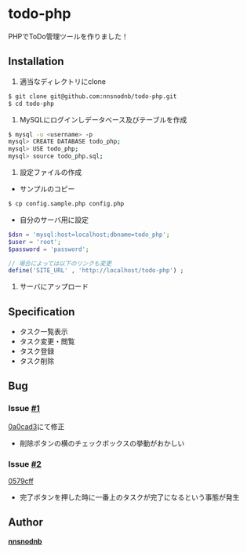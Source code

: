 # todo-php
PHPでToDo管理ツールを作りました！

## Installation

1. 適当なディレクトリにclone

  ```bash
  $ git clone git@github.com:nnsnodnb/todo-php.git
  $ cd todo-php
  ```

1. MySQLにログインしデータベース及びテーブルを作成

  ```bash
  $ mysql -u <username> -p
  mysql> CREATE DATABASE todo_php;
  mysql> USE todo_php;
  mysql> source todo_php.sql;
  ```

1. 設定ファイルの作成

 - サンプルのコピー

  ```bash
  $ cp config.sample.php config.php
  ```
 - 自分のサーバ用に設定

  ```php
  $dsn = 'mysql:host=localhost;dbname=todo_php';
  $user = 'root';
  $password = 'password';

  // 場合によっては以下のリンクも変更
  define('SITE_URL' , 'http://localhost/todo-php') ;
  ```

1. サーバにアップロード

## Specification

 - タスク一覧表示
 - タスク変更・閲覧
 - タスク登録
 - タスク削除

## Bug

### Issue [#1](https://github.com/nnsnodnb/todo-php/issues/1)

[0a0cad3](https://github.com/nnsnodnb/todo-php/commit/0a0cad383eb0f9b5aed25cb3f7278b61349ef96e)にて修正

- 削除ボタンの横のチェックボックスの挙動がおかしい

### Issue [#2](https://github.com/nnsnodnb/todo-php/issues/2)

[0579cff](https://github.com/nnsnodnb/todo-php/commit/0579cffe3ff03b464fdbfae559305473ac799ccd)

- 完了ボタンを押した時に一番上のタスクが完了になるという事態が発生


## Author

__[nnsnodnb](https://github.com/nnsnodnb)__
